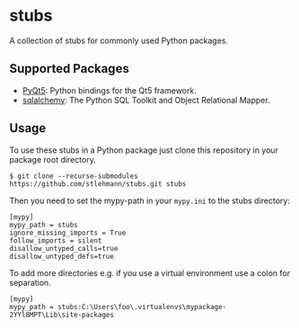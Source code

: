 # stubs

A collection of stubs for commonly used Python packages.

## Supported Packages

* [PyQt5][1]: Python bindings for the Qt5 framework.
* [sqlalchemy][2]: The Python SQL Toolkit and Object Relational Mapper.

[1]: https://github.com/stlehmann/mypy_stubs_PyQt5
[2]: https://github.com/stlehmann/mypy_stubs_sqlalchemy

## Usage

To use these stubs in a Python package just clone this repository in your package root
directory.

    $ git clone --recurse-submodules https://github.com/stlehmann/stubs.git stubs

Then you need to set the mypy-path in your `mypy.ini` to the stubs directory:

    [mypy]
    mypy_path = stubs
    ignore_missing_imports = True
    follow_imports = silent
    disallow_untyped_calls=true
    disallow_untyped_defs=true

To add more directories e.g. if you use a virtual environment use a colon for
separation.

    [mypy]
    mypy_path = stubs:C:\Users\foo\.virtualenvs\mypackage-2YYl8MPT\Lib\site-packages
